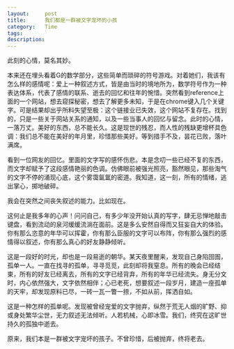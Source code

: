 ```yaml
---
layout:     post
title:      我们都是一群被文字宠坏的小孩
category:   Time
tags: 
description: 
---
```


此刻的心情，莫名其妙。

本来还在埋头看着G的数学部分，这些简单而琐碎的符号游戏。对着她们，我该有怎么样的感情呢：爱上一种叙述方式，皆是由当时的境地所为，数学符号作为一种表达体系，代表了感情的联系、逝去的回忆和往年的惋惜。突然看到reference上面的一个网站，想去窥探秘密，想去了解更多未知，于是在chrome键入几个关键字。可是结果却出乎所料失望至极：这个链接业已失效，这个网站不复存在。找到的，只是一些关于网站关系的通知，以及一些当事人的回忆与留念。此时的心情，一落万丈。美好的东西，总不能长久。这是现世的残忍，而人性的残缺更增杯具色调：我们总不能在美好的年月里，珍惜那些美好。等到措手不及，昙花已败，落叶满席。

看到一位网友的回忆。里面的文字写的感怀伤悲。本是念叨一些已经不复的东西，而文字却赋予了这段感情艳丽的色调。仿佛眼前被强光照亮，豁然眼见，那些淘气的文字不停的涌现心底，这个雾霭氤氲的密道。我知道，这一刻，所有的情绪，逃出掌心，掷地破碎。

我会在突然之间丧失叙述的能力。比如现在。

这何止是我多年的心声！问问自己，有多少年没开始认真的写字，肆无忌惮地敲击键盘，看到流动的泉河缓缓流淌在面前。这是多么安然自得而又狂妄自大的体验。你有那么恣意的年华可以挥霍，你有那么臣服的文字可以布阵，你有那么强烈的感情得以叙述，你有那么真心的好友静静倾听。

这是一段好的时光，却也是一段易逝的朝华。某天夜里醒来，发现自己身陷囹圄，孤单一人。一直在找寻的孤单，寻寻觅觅，此刻却将我窒息。所有的晚会已经结束，所有的好友已经离去，所有的文字已经背弃，所有的年华已经流失。身无分文时，内心依然强大，文字依然相伴；心已老死，想要叙述一段岁月，建造一座孤单的天牢，却发现原料已尽，一砖一瓦一瞥一捺，不如从前，挥洒自如。

这是一种怎样的孤单呢。发现被曾经宠爱的文字抛弃，纵然于荒无人烟的旷野、抑或身处繁华尘世，无力叙述无法倾听。人若机械，心即冰雪。我们，终究在这旷世持久的孤独中逝去。

原来，我们本是一群被文字宠坏的孩子。不曾珍惜，后被抛弃，终将老去。